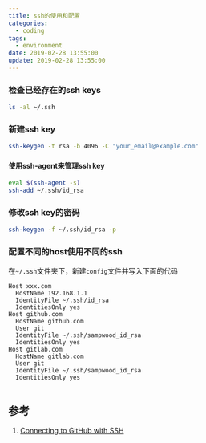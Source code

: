 ```yaml
---
title: ssh的使用和配置
categories:
  - coding
tags:
  - environment
date: 2019-02-28 13:55:00
update: 2019-02-28 13:55:00
---
```



### 检查已经存在的ssh keys

```bash
ls -al ~/.ssh
```

### 新建ssh key

```bash
ssh-keygen -t rsa -b 4096 -C "your_email@example.com"
```

#### 使用ssh-agent来管理ssh key

```bash
eval $(ssh-agent -s)
ssh-add ~/.ssh/id_rsa
```

<!-- more -->

### 修改ssh key的密码

```bash
ssh-keygen -f ~/.ssh/id_rsa -p
```

### 配置不同的host使用不同的ssh

在`~/.ssh`文件夹下，新建`config`文件并写入下面的代码
```
Host xxx.com
  HostName 192.168.1.1
  IdentityFile ~/.ssh/id_rsa
  IdentitiesOnly yes
Host github.com
  HostName github.com
  User git
  IdentityFile ~/.ssh/sampwood_id_rsa
  IdentitiesOnly yes
Host gitlab.com
  HostName gitlab.com
  User git
  IdentityFile ~/.ssh/sampwood_id_rsa
  IdentitiesOnly yes


```

## 参考
1. [Connecting to GitHub with SSH](https://help.github.com/en/articles/connecting-to-github-with-ssh)
